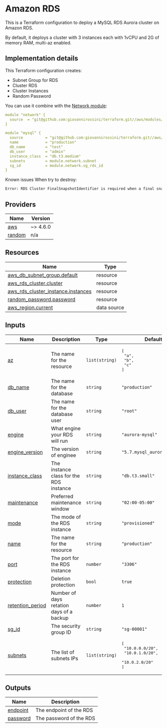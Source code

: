 # Amazon RDS
This is a Terraform configuration to deploy a MySQL RDS Aurora cluster on Amazon RDS.

By default, it deploys a cluster with 3 instances each with 1vCPU and 2G of memory RAM, multi-az enabled.

## Implementation details

This Terraform configuration creates:

- Subnet Group for RDS
- Cluster RDS
- Cluster Instances
- Random Password

You can use it combine with the [Network module](https://github.com/giovannirossini/terraform-aws/tree/main/network#network):

```yaml
module "network" {
  source  = "git@github.com:giovannirossini/terraform.git//aws/modules/network"
}

module "mysql" {
  source          = "git@github.com:giovannirossini/terraform.git//aws/modules/rds"
  name            = "production"
  db_name         = "test"
  db_user         = "admin"
  instance_class  = "db.t3.medium"
  subnets         = module.network.subnet
  sg_id           = module.network.sg_rds_id
}
```

Known issues
When try to destroy:
```sh
Error: RDS Cluster FinalSnapshotIdentifier is required when a final snapshot is required
```
<!-- BEGIN_TF_DOCS -->
## Providers

| Name | Version |
|------|---------|
| <a name="provider_aws"></a> [aws](#provider\_aws) | ~> 4.6.0 |
| <a name="provider_random"></a> [random](#provider\_random) | n/a |

## Resources

| Name | Type |
|------|------|
| [aws_db_subnet_group.default](https://registry.terraform.io/providers/hashicorp/aws/latest/docs/resources/db_subnet_group) | resource |
| [aws_rds_cluster.cluster](https://registry.terraform.io/providers/hashicorp/aws/latest/docs/resources/rds_cluster) | resource |
| [aws_rds_cluster_instance.instances](https://registry.terraform.io/providers/hashicorp/aws/latest/docs/resources/rds_cluster_instance) | resource |
| [random_password.password](https://registry.terraform.io/providers/hashicorp/random/latest/docs/resources/password) | resource |
| [aws_region.current](https://registry.terraform.io/providers/hashicorp/aws/latest/docs/data-sources/region) | data source |

## Inputs

| Name | Description | Type | Default | Required |
|------|-------------|------|---------|:--------:|
| <a name="input_az"></a> [az](#input\_az) | The name for the resource | `list(string)` | <pre>[<br>  "a",<br>  "b",<br>  "c"<br>]</pre> | no |
| <a name="input_db_name"></a> [db\_name](#input\_db\_name) | The name for the database | `string` | `"production"` | no |
| <a name="input_db_user"></a> [db\_user](#input\_db\_user) | The name for the database user | `string` | `"root"` | no |
| <a name="input_engine"></a> [engine](#input\_engine) | What engine your RDS will run | `string` | `"aurora-mysql"` | no |
| <a name="input_engine_version"></a> [engine\_version](#input\_engine\_version) | The version of enginee | `string` | `"5.7.mysql_aurora.2.07.2"` | no |
| <a name="input_instance_class"></a> [instance\_class](#input\_instance\_class) | The instance class for the RDS instance | `string` | `"db.t3.small"` | no |
| <a name="input_maintenance"></a> [maintenance](#input\_maintenance) | Preferred maintenance window | `string` | `"02:00-05:00"` | no |
| <a name="input_mode"></a> [mode](#input\_mode) | The mode of the RDS instance | `string` | `"provisioned"` | no |
| <a name="input_name"></a> [name](#input\_name) | The name for the resource | `string` | `"production"` | no |
| <a name="input_port"></a> [port](#input\_port) | The port for the RDS instance | `number` | `"3306"` | no |
| <a name="input_protection"></a> [protection](#input\_protection) | Deletion protection | `bool` | `true` | no |
| <a name="input_retention_period"></a> [retention\_period](#input\_retention\_period) | Number of days retation days of a backup | `number` | `1` | no |
| <a name="input_sg_id"></a> [sg\_id](#input\_sg\_id) | The security group ID | `string` | `"sg-00001"` | no |
| <a name="input_subnets"></a> [subnets](#input\_subnets) | The list of subnets IPs | `list(string)` | <pre>[<br>  "10.0.0.0/20",<br>  "10.0.1.0/20",<br>  "10.0.2.0/20"<br>]</pre> | no |

## Outputs

| Name | Description |
|------|-------------|
| <a name="output_endpoint"></a> [endpoint](#output\_endpoint) | The endpoint of the RDS |
| <a name="output_password"></a> [password](#output\_password) | The password of the RDS |
<!-- END_TF_DOCS -->